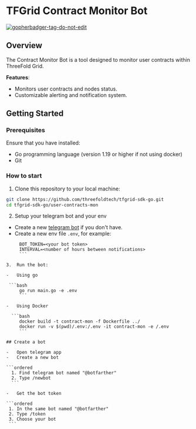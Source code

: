 # TFGrid Contract Monitor Bot

<a href='https://github.com/jpoles1/gopherbadger' target='_blank'>![gopherbadger-tag-do-not-edit](https://img.shields.io/badge/Go%20Coverage-11%25-brightgreen.svg?longCache=true&style=flat)</a>

## Overview

The Contract Monitor Bot is a tool designed to monitor user contracts within ThreeFold Grid.

**Features**:

-   Monitors user contracts and nodes status.
-   Customizable alerting and notification system.

## Getting Started

### Prerequisites

Ensure that you have installed:

-   Go programming language (version 1.19 or higher if not using docker)
-   Git

### How to start

1.  Clone this repository to your local machine:

   ```bash
   git clone https://github.com/threefoldtech/tfgrid-sdk-go.git
   cd tfgrid-sdk-go/user-contracts-mon
   ```

2.  Setup your telegram bot and your env

-   Create a new [telegram bot](README.md#create-a-bot) if you don't have.
-   Create a new env file `.env`, for example:

   ```env
        BOT_TOKEN=<your bot token>
        INTERVAL=<number of hours between notifications>
        ```

3.  Run the bot:

-   Using go

    ```bash
        go run main.go -e .env
        ```

-   Using Docker

     ```bash
        docker build -t contract-mon -f Dockerfile ../
        docker run -v $(pwd)/.env:/.env -it contract-mon -e /.env
        ```

## Create a bot

-   Open telegram app
-   Create a new bot

  ```ordered
     1. Find telegram bot named "@botfarther"
     2. Type /newbot
     ```

-   Get the bot token

  ```ordered
    1. In the same bot named "@botfarther"
    2. Type /token
    3. Choose your bot
    ```
